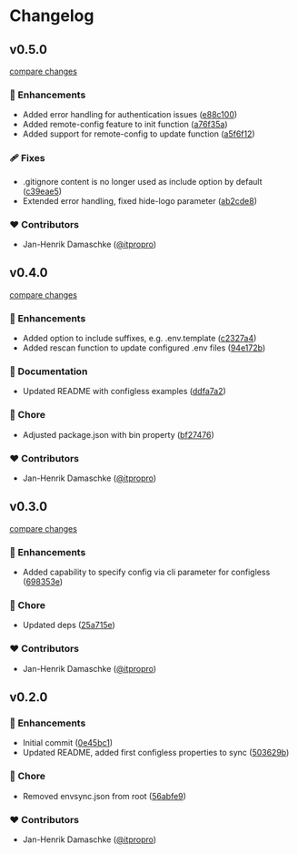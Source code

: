 # Changelog


## v0.5.0

[compare changes](https://github.com/visorian/envsync/compare/v0.4.0...v0.5.0)

### 🚀 Enhancements

- Added error handling for authentication issues ([e88c100](https://github.com/visorian/envsync/commit/e88c100))
- Added remote-config feature to init function ([a76f35a](https://github.com/visorian/envsync/commit/a76f35a))
- Added support for remote-config to update function ([a5f6f12](https://github.com/visorian/envsync/commit/a5f6f12))

### 🩹 Fixes

- .gitignore content is no longer used as include option by default ([c39eae5](https://github.com/visorian/envsync/commit/c39eae5))
- Extended error handling, fixed hide-logo parameter ([ab2cde8](https://github.com/visorian/envsync/commit/ab2cde8))

### ❤️ Contributors

- Jan-Henrik Damaschke ([@itpropro](https://github.com/itpropro))

## v0.4.0

[compare changes](https://github.com/visorian/envsync/compare/v0.3.0...v0.4.0)

### 🚀 Enhancements

- Added option to include suffixes, e.g. .env.template ([c2327a4](https://github.com/visorian/envsync/commit/c2327a4))
- Added rescan function to update configured .env files ([94e172b](https://github.com/visorian/envsync/commit/94e172b))

### 📖 Documentation

- Updated README with configless examples ([ddfa7a2](https://github.com/visorian/envsync/commit/ddfa7a2))

### 🏡 Chore

- Adjusted package.json with bin property ([bf27476](https://github.com/visorian/envsync/commit/bf27476))

### ❤️ Contributors

- Jan-Henrik Damaschke ([@itpropro](https://github.com/itpropro))

## v0.3.0

[compare changes](https://github.com/visorian/envsync/compare/v0.2.0...v0.3.0)

### 🚀 Enhancements

- Added capability to specify config via cli parameter for configless ([698353e](https://github.com/visorian/envsync/commit/698353e))

### 🏡 Chore

- Updated deps ([25a715e](https://github.com/visorian/envsync/commit/25a715e))

### ❤️ Contributors

- Jan-Henrik Damaschke ([@itpropro](https://github.com/itpropro))

## v0.2.0


### 🚀 Enhancements

- Initial commit ([0e45bc1](https://github.com/visorian/envsync/commit/0e45bc1))
- Updated README, added first configless properties to sync ([503629b](https://github.com/visorian/envsync/commit/503629b))

### 🏡 Chore

- Removed envsync.json from root ([56abfe9](https://github.com/visorian/envsync/commit/56abfe9))

### ❤️ Contributors

- Jan-Henrik Damaschke ([@itpropro](https://github.com/itpropro))

